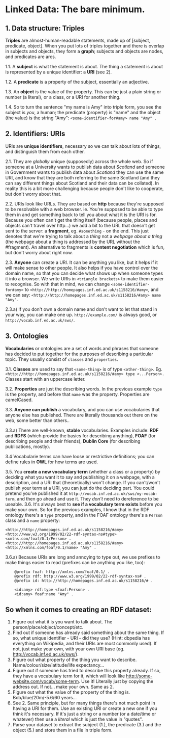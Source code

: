 # Linked Data: The bare minimum.

## 1. Data structure: Triples

**Triples** are almost-human-readable statements, made up of [subject, predicate, object]. When you put lots of triples together and there is overlap in subjects and objects, they form a **graph**; subjects and objects are nodes, and predicates are arcs.

1.1. A **subject** is what the statement is about. The thing a statement is about is represented by a unique identifier: a **URI** (see 2).

1.2. A **predicate** is a property of the subject, essentially an adjective.

1.3. An **object** is the value of the property. This can be just a plain string or number (a literal), or a class, or a URI for another thing.

1.4. So to turn the sentence "my name is Amy" into triple form, you see the subject is *you*, a human; the predicate (property) is "name" and the object (the value) is the string "Amy": ```<some-identifier-for#amy> name "Amy" .```

## 2. Identifiers: URIs

URIs are **unique identifiers**, necessary so we can talk about lots of things, and distinguish them from each other.

2.1. They are *globally* unique (supposedly) across the whole web. So if someone at a University wants to publish data about *Scotland* and someone in Government wants to publish data about *Scotland* they can use the same URI, and know that they are both referring to the same Scotland (and they can say different things about Scotland and their data can be collated). In reality this is a bit more challenging because people don't like to cooperate, but don't worry about that.

2.2. URIs look like URLs. They are based on **http** because they're supposed to be resolvable with a web browser. ie. You're supposed to be able to type them in and get something back to tell you about what it is the URI is for. Because you often can't get the thing itself (because people, places and objects can't travel over http...) we add a bit to the URL that doesn't get sent to the server: a **fragment**, eg. ```#something``` - on the end. This just denotes that we're trying to talk about a *thing* not a *webpage about a thing* (the webpage about a thing is addressed by the URL without the #fragment). An alternative to fragments is **content negotiation** which is fun, but don't worry about right now.

2.3. **Anyone** can create a URI. It can be anything you like, but it helps if it will make sense to other people. It also helps if you have control over the domain name, so that you can decide what shows up when someone types it into a browser. We write URIs in ```<triangle brackets>``` to make them easier to recognise. So with that in mind, we can change ```<some-identifier-for#amy>``` to ```<http://http://homepages.inf.ed.ac.uk/s1158216/#amy>```, and we can say: ```<http://http://homepages.inf.ed.ac.uk/s1158216/#amy> name "Amy".```

2.3.a) If you don't own a domain name and don't want to let that stand in your way, you can make one up. ```http://example.com/``` is always good, or ```http://vocab.inf.ed.ac.uk/sws/```.

## 3. Ontologies

**Vocabularies** or ontologies are a set of words and phrases that someone has decided to put together for the purposes of describing a particular topic. They usually consist of ```classes``` and ```properties```. 

3.1. **Classes** are used to say that `<some-thing>` is of type `<other-thing>`. Eg. `<http://http://homepages.inf.ed.ac.uk/s1158216/#amy> type <...Person>.` Classes start with an uppercase letter.

3.2. **Properties** are just the describing words. In the previous example `type` is the property, and before that `name` was the property. Properties are camelCased.

3.3. **Anyone can publish** a vocabulary, and you can use vocabularies that anyone else has published. There are literally thousands out there on the web, some better than others..

3.3.a) There are well-known, **stable** vocabularies. Examples include: **RDF** and **RDFS** (which provide the basics for describing anything), **FOAF** (for describing people and their friends), **Dublin Core** (for describing publications, mostly).

3.4 Vocabularie terms can have loose or restrictive definitions; you can define rules in **OWL** for how terms are used.

3.5. You **create a new vocabulary term** (whether a class or a property) by deciding what you want it to say and publishing it on a webpage, with a description, and a URI that (theoretically) won't change. If you can't/won't publish your term at a URI, you can just do the deciding part. You could pretend you've published it at `http://vocab.inf.ed.ac.uk/sws/my-vocab-term`, and then go ahead and use it. They *don't* need to dereference to be useable.
3.6. It's always best to **see if a vocabulary term exists** before you make your own. So for the previous examples, I know that in the RDF ontology there's a `type` property, and in the FOAF ontology there's a `Person` class and a `name` property:

```
<http://http://homepages.inf.ed.ac.uk/s1158216/#amy> <http://www.w3.org/1999/02/22-rdf-syntax-ns#type> <xmlns.com/foaf/0.1/Person> .
<http://http://homepages.inf.ed.ac.uk/s1158216/#amy> <http://xmlns.com/foaf/0.1/name> "Amy" .
```

3.6.a) Because URIs are long and annoying to type out, we use prefixes to make things easier to read (prefixes can be anything you like, too):

```
    @prefix foaf: http://xmlns.com/foaf/0.1/ .
    @prefix rdf: http://www.w3.org/1999/02/22-rdf-syntax-ns# .
    @prefix id: http://http://homepages.inf.ed.ac.uk/s1158216/# .

    <id:amy> rdf:type <foaf:Person> .
    <id:amy> foaf:name "Amy" .
```

## So when it comes to creating an RDF dataset:

1. Figure out what it is you want to talk about. The person/place/object/concept/etc.
2. Find out if someone has already said something about the same thing. If so, what unique identifier - URI - did they use? (Hint: dbpedia has everything on Wikipedia, and their URIs are most commonly used). If not, just make your own, with your own URI base (eg. http://vocab.inf.ed.ac.uk/sws/).
3. Figure out what property of the thing you want to describe. Name/colour/size/latitude/life expectancy...
4. Figure out if someone has tried to describe this property already. If so, they have a vocabulary term for it, which will look like http://some-website.com/vocab/some-term. Use it! Literally just by copying the address out. If not... make your own. Same as 2.
5. Figure out what the value of the property of the thing is. Bob/blue/20m/-5.6/60 years...
6. See 2. Same principle, but for many things there's not much point in having a URI for them. Use an existing URI or create a new one if you think it's necessary. If it's just a string or a number (or a date/time or whatever) then use a *literal* which is just the value in "quotes".
7. Parse your dataset to extract the subject (1.), the predicate (3.) and the object (5.) and store them in a file in triple form.
